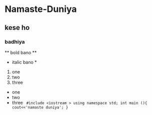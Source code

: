 # Namaste-Duniya
## kese ho 
### badhiya
** bold bano **
* italic bano *
1. one 
2. two 
3. three
- one 
- two 
- three
` #include <iostream >
  using namespace std;
  int main (){
      cout<<'namaste duniya';
      }`
